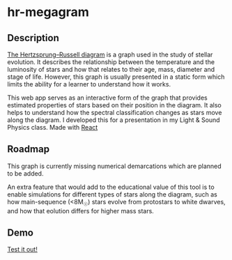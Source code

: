 # hr-megagram

## Description

[The Hertzsprung–Russell diagram](http://astronomy.swin.edu.au/cosmos/H/Hertzsprung-Russell+Diagram) is a graph used in the study of stellar evolution. It describes the relationship between the temperature and the luminosity of stars and how that relates to their age, mass, diameter and stage of life. However, this graph is usually presented in a static form which limits the ability for a learner to understand how it works.

This web app serves as an interactive form of the graph that provides estimated properties of stars based on their position in the diagram. It also helps to understand how the spectral classification changes as stars move along the diagram. I developed this for a presentation in my Light & Sound Physics class. Made with [React](https://reactjs.org/)

## Roadmap

This graph is currently missing numerical demarcations which are planned to be added.

An extra feature that would add to the educational value of this tool is to enable simulations for different types of stars along the diagram, such as how main-sequence (<8M<sub>☉</sub>) stars evolve from protostars to white dwarves, and how that eolution differs for higher mass stars.

## Demo

[Test it out!](https://enioluwa23.github.io/hr-megagram)
